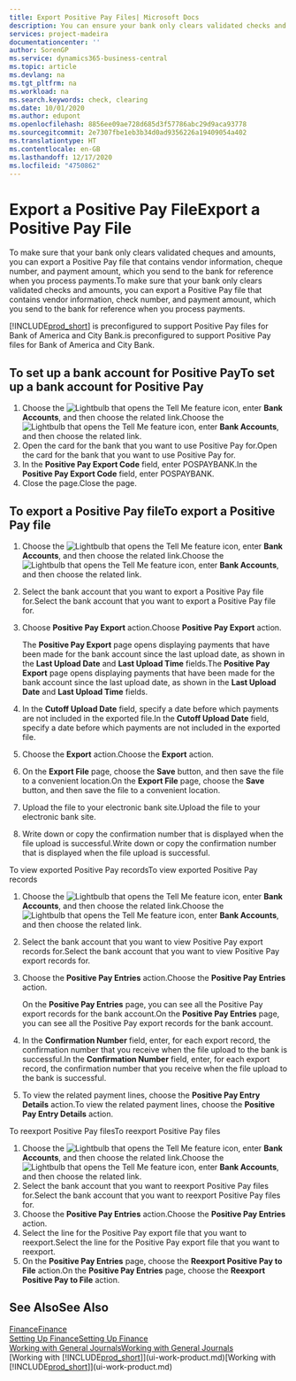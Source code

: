 ```yaml
---
title: Export Positive Pay Files| Microsoft Docs
description: You can ensure your bank only clears validated checks and amounts by exporting a Positive Pay file that contains vendor and payment information.
services: project-madeira
documentationcenter: ''
author: SorenGP
ms.service: dynamics365-business-central
ms.topic: article
ms.devlang: na
ms.tgt_pltfrm: na
ms.workload: na
ms.search.keywords: check, clearing
ms.date: 10/01/2020
ms.author: edupont
ms.openlocfilehash: 8856ee09ae728d685d3f57786abc29d9aca93778
ms.sourcegitcommit: 2e7307fbe1eb3b34d0ad9356226a19409054a402
ms.translationtype: HT
ms.contentlocale: en-GB
ms.lasthandoff: 12/17/2020
ms.locfileid: "4750862"
---
```

# <a name="export-a-positive-pay-file"></a><span data-ttu-id="f8256-103">Export a Positive Pay File</span><span class="sxs-lookup"><span data-stu-id="f8256-103">Export a Positive Pay File</span></span>
<span data-ttu-id="f8256-104">To make sure that your bank only clears validated cheques and amounts, you can export a Positive Pay file that contains vendor information, cheque number, and payment amount, which you send to the bank for reference when you process payments.</span><span class="sxs-lookup"><span data-stu-id="f8256-104">To make sure that your bank only clears validated checks and amounts, you can export a Positive Pay file that contains vendor information, check number, and payment amount, which you send to the bank for reference when you process payments.</span></span>

[!INCLUDE[prod_short](includes/prod_short.md)] <span data-ttu-id="f8256-105">is preconfigured to support Positive Pay files for Bank of America and City Bank.</span><span class="sxs-lookup"><span data-stu-id="f8256-105">is preconfigured to support Positive Pay files for Bank of America and City Bank.</span></span>

## <a name="to-set-up-a-bank-account-for-positive-pay"></a><span data-ttu-id="f8256-106">To set up a bank account for Positive Pay</span><span class="sxs-lookup"><span data-stu-id="f8256-106">To set up a bank account for Positive Pay</span></span>
1. <span data-ttu-id="f8256-107">Choose the ![Lightbulb that opens the Tell Me feature](media/ui-search/search_small.png "Tell me what you want to do") icon, enter **Bank Accounts**, and then choose the related link.</span><span class="sxs-lookup"><span data-stu-id="f8256-107">Choose the ![Lightbulb that opens the Tell Me feature](media/ui-search/search_small.png "Tell me what you want to do") icon, enter **Bank Accounts**, and then choose the related link.</span></span>
2. <span data-ttu-id="f8256-108">Open the card for the bank that you want to use Positive Pay for.</span><span class="sxs-lookup"><span data-stu-id="f8256-108">Open the card for the bank that you want to use Positive Pay for.</span></span>
3. <span data-ttu-id="f8256-109">In the **Positive Pay Export Code** field, enter POSPAYBANK.</span><span class="sxs-lookup"><span data-stu-id="f8256-109">In the **Positive Pay Export Code** field, enter POSPAYBANK.</span></span>
4. <span data-ttu-id="f8256-110">Close the page.</span><span class="sxs-lookup"><span data-stu-id="f8256-110">Close the page.</span></span>

## <a name="to-export-a-positive-pay-file"></a><span data-ttu-id="f8256-111">To export a Positive Pay file</span><span class="sxs-lookup"><span data-stu-id="f8256-111">To export a Positive Pay file</span></span>
1. <span data-ttu-id="f8256-112">Choose the ![Lightbulb that opens the Tell Me feature](media/ui-search/search_small.png "Tell me what you want to do") icon, enter **Bank Accounts**, and then choose the related link.</span><span class="sxs-lookup"><span data-stu-id="f8256-112">Choose the ![Lightbulb that opens the Tell Me feature](media/ui-search/search_small.png "Tell me what you want to do") icon, enter **Bank Accounts**, and then choose the related link.</span></span>
2. <span data-ttu-id="f8256-113">Select the bank account that you want to export a Positive Pay file for.</span><span class="sxs-lookup"><span data-stu-id="f8256-113">Select the bank account that you want to export a Positive Pay file for.</span></span>
3. <span data-ttu-id="f8256-114">Choose **Positive Pay Export** action.</span><span class="sxs-lookup"><span data-stu-id="f8256-114">Choose **Positive Pay Export** action.</span></span>

    <span data-ttu-id="f8256-115">The **Positive Pay Export** page opens displaying payments that have been made for the bank account since the last upload date, as shown in the **Last Upload Date** and **Last Upload Time** fields.</span><span class="sxs-lookup"><span data-stu-id="f8256-115">The **Positive Pay Export** page opens displaying payments that have been made for the bank account since the last upload date, as shown in the **Last Upload Date** and **Last Upload Time** fields.</span></span>
4. <span data-ttu-id="f8256-116">In the **Cutoff Upload Date** field, specify a date before which payments are not included in the exported file.</span><span class="sxs-lookup"><span data-stu-id="f8256-116">In the **Cutoff Upload Date** field, specify a date before which payments are not included in the exported file.</span></span>
5. <span data-ttu-id="f8256-117">Choose the **Export** action.</span><span class="sxs-lookup"><span data-stu-id="f8256-117">Choose the **Export** action.</span></span>
6. <span data-ttu-id="f8256-118">On the **Export File** page, choose the **Save** button, and then save the file to a convenient location.</span><span class="sxs-lookup"><span data-stu-id="f8256-118">On the **Export File** page, choose the **Save** button, and then save the file to a convenient location.</span></span>
7. <span data-ttu-id="f8256-119">Upload the file to your electronic bank site.</span><span class="sxs-lookup"><span data-stu-id="f8256-119">Upload the file to your electronic bank site.</span></span>
8. <span data-ttu-id="f8256-120">Write down or copy the confirmation number that is displayed when the file upload is successful.</span><span class="sxs-lookup"><span data-stu-id="f8256-120">Write down or copy the confirmation number that is displayed when the file upload is successful.</span></span>

<span data-ttu-id="f8256-121">To view exported Positive Pay records</span><span class="sxs-lookup"><span data-stu-id="f8256-121">To view exported Positive Pay records</span></span>

1. <span data-ttu-id="f8256-122">Choose the ![Lightbulb that opens the Tell Me feature](media/ui-search/search_small.png "Tell me what you want to do") icon, enter **Bank Accounts**, and then choose the related link.</span><span class="sxs-lookup"><span data-stu-id="f8256-122">Choose the ![Lightbulb that opens the Tell Me feature](media/ui-search/search_small.png "Tell me what you want to do") icon, enter **Bank Accounts**, and then choose the related link.</span></span>
2. <span data-ttu-id="f8256-123">Select the bank account that you want to view Positive Pay export records for.</span><span class="sxs-lookup"><span data-stu-id="f8256-123">Select the bank account that you want to view Positive Pay export records for.</span></span>
3. <span data-ttu-id="f8256-124">Choose the **Positive Pay Entries** action.</span><span class="sxs-lookup"><span data-stu-id="f8256-124">Choose the **Positive Pay Entries** action.</span></span>

    <span data-ttu-id="f8256-125">On the **Positive Pay Entries** page, you can see all the Positive Pay export records for the bank account.</span><span class="sxs-lookup"><span data-stu-id="f8256-125">On the **Positive Pay Entries** page, you can see all the Positive Pay export records for the bank account.</span></span>
4. <span data-ttu-id="f8256-126">In the **Confirmation Number** field, enter, for each export record, the confirmation number that you receive when the file upload to the bank is successful.</span><span class="sxs-lookup"><span data-stu-id="f8256-126">In the **Confirmation Number** field, enter, for each export record, the confirmation number that you receive when the file upload to the bank is successful.</span></span>
5. <span data-ttu-id="f8256-127">To view the related payment lines, choose the **Positive Pay Entry Details** action.</span><span class="sxs-lookup"><span data-stu-id="f8256-127">To view the related payment lines, choose the **Positive Pay Entry Details** action.</span></span>

<span data-ttu-id="f8256-128">To reexport Positive Pay files</span><span class="sxs-lookup"><span data-stu-id="f8256-128">To reexport Positive Pay files</span></span>

1. <span data-ttu-id="f8256-129">Choose the ![Lightbulb that opens the Tell Me feature](media/ui-search/search_small.png "Tell me what you want to do") icon, enter **Bank Accounts**, and then choose the related link.</span><span class="sxs-lookup"><span data-stu-id="f8256-129">Choose the ![Lightbulb that opens the Tell Me feature](media/ui-search/search_small.png "Tell me what you want to do") icon, enter **Bank Accounts**, and then choose the related link.</span></span>
2. <span data-ttu-id="f8256-130">Select the bank account that you want to reexport Positive Pay files for.</span><span class="sxs-lookup"><span data-stu-id="f8256-130">Select the bank account that you want to reexport Positive Pay files for.</span></span>
3. <span data-ttu-id="f8256-131">Choose the **Positive Pay Entries** action.</span><span class="sxs-lookup"><span data-stu-id="f8256-131">Choose the **Positive Pay Entries** action.</span></span>
4. <span data-ttu-id="f8256-132">Select the line for the Positive Pay export file that you want to reexport.</span><span class="sxs-lookup"><span data-stu-id="f8256-132">Select the line for the Positive Pay export file that you want to reexport.</span></span>
5. <span data-ttu-id="f8256-133">On the **Positive Pay Entries** page, choose the **Reexport Positive Pay to File** action.</span><span class="sxs-lookup"><span data-stu-id="f8256-133">On the **Positive Pay Entries** page, choose the **Reexport Positive Pay to File** action.</span></span>

## <a name="see-also"></a><span data-ttu-id="f8256-134">See Also</span><span class="sxs-lookup"><span data-stu-id="f8256-134">See Also</span></span>
[<span data-ttu-id="f8256-135">Finance</span><span class="sxs-lookup"><span data-stu-id="f8256-135">Finance</span></span>](finance.md)  
[<span data-ttu-id="f8256-136">Setting Up Finance</span><span class="sxs-lookup"><span data-stu-id="f8256-136">Setting Up Finance</span></span>](finance-setup-finance.md)  
[<span data-ttu-id="f8256-137">Working with General Journals</span><span class="sxs-lookup"><span data-stu-id="f8256-137">Working with General Journals</span></span>](ui-work-general-journals.md)  
<span data-ttu-id="f8256-138">[Working with [!INCLUDE[prod_short](includes/prod_short.md)]](ui-work-product.md)</span><span class="sxs-lookup"><span data-stu-id="f8256-138">[Working with [!INCLUDE[prod_short](includes/prod_short.md)]](ui-work-product.md)</span></span>
